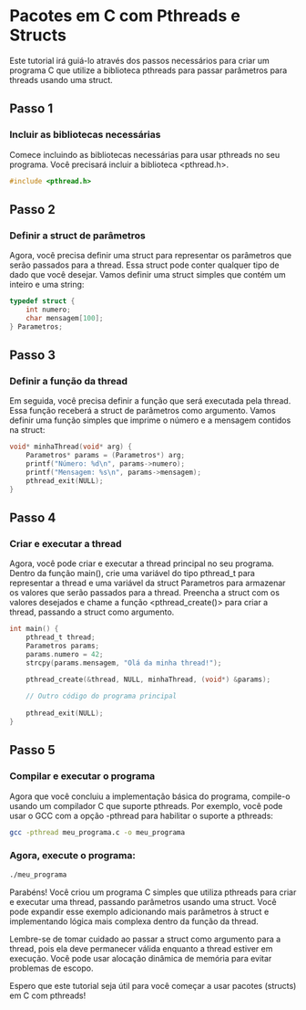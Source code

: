 # Pacotes em C com Pthreads e Structs

Este tutorial irá guiá-lo através dos passos necessários para criar um programa C que utilize a biblioteca pthreads para passar parâmetros para threads usando uma struct.

## Passo 1
### Incluir as bibliotecas necessárias
Comece incluindo as bibliotecas necessárias para usar pthreads no seu programa. Você precisará incluir a biblioteca <pthread.h>.

```c
#include <pthread.h>
```

## Passo 2
### Definir a struct de parâmetros
Agora, você precisa definir uma struct para representar os parâmetros que serão passados para a thread. Essa struct pode conter qualquer tipo de dado que você desejar. Vamos definir uma struct simples que contém um inteiro e uma string:

```c
typedef struct {
    int numero;
    char mensagem[100];
} Parametros;
```
## Passo 3
### Definir a função da thread
Em seguida, você precisa definir a função que será executada pela thread. Essa função receberá a struct de parâmetros como argumento. Vamos definir uma função simples que imprime o número e a mensagem contidos na struct:

```c
void* minhaThread(void* arg) {
    Parametros* params = (Parametros*) arg;
    printf("Número: %d\n", params->numero);
    printf("Mensagem: %s\n", params->mensagem);
    pthread_exit(NULL);
}
```

## Passo 4
### Criar e executar a thread
Agora, você pode criar e executar a thread principal no seu programa. Dentro da função main(), crie uma variável do tipo pthread_t para representar a thread e uma variável da struct Parametros para armazenar os valores que serão passados para a thread. Preencha a struct com os valores desejados e chame a função <pthread_create()> para criar a thread, passando a struct como argumento.


```c
int main() {
    pthread_t thread;
    Parametros params;
    params.numero = 42;
    strcpy(params.mensagem, "Olá da minha thread!");

    pthread_create(&thread, NULL, minhaThread, (void*) &params);
    
    // Outro código do programa principal
    
    pthread_exit(NULL);
}
```

## Passo 5
### Compilar e executar o programa
Agora que você concluiu a implementação básica do programa, compile-o usando um compilador C que suporte pthreads. Por exemplo, você pode usar o GCC com a opção -pthread para habilitar o suporte a pthreads:

```bash
gcc -pthread meu_programa.c -o meu_programa
```

### Agora, execute o programa:

```bash
./meu_programa
```

Parabéns! Você criou um programa C simples que utiliza pthreads para criar e executar uma thread, passando parâmetros usando uma struct. Você pode expandir esse exemplo adicionando mais parâmetros à struct e implementando lógica mais complexa dentro da função da thread.

Lembre-se de tomar cuidado ao passar a struct como argumento para a thread, pois ela deve permanecer válida enquanto a thread estiver em execução. Você pode usar alocação dinâmica de memória para evitar problemas de escopo.

Espero que este tutorial seja útil para você começar a usar pacotes (structs) em C com pthreads!